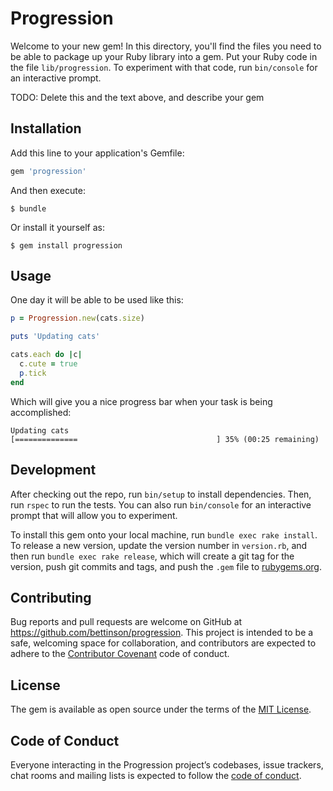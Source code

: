 # Progression

Welcome to your new gem! In this directory, you'll find the files you need to be able to package up your Ruby library into a gem. Put your Ruby code in the file `lib/progression`. To experiment with that code, run `bin/console` for an interactive prompt.

TODO: Delete this and the text above, and describe your gem

## Installation

Add this line to your application's Gemfile:

```ruby
gem 'progression'
```

And then execute:

    $ bundle

Or install it yourself as:

    $ gem install progression

## Usage

One day it will be able to be used like this:

```ruby
p = Progression.new(cats.size)

puts 'Updating cats'

cats.each do |c|
  c.cute = true
  p.tick
end

```

Which will give you a nice progress bar when your task is being accomplished:

```
Updating cats
[==============                               ] 35% (00:25 remaining)
```

## Development

After checking out the repo, run `bin/setup` to install dependencies. Then, run `rspec` to run the tests. You can also run `bin/console` for an interactive prompt that will allow you to experiment.

To install this gem onto your local machine, run `bundle exec rake install`. To release a new version, update the version number in `version.rb`, and then run `bundle exec rake release`, which will create a git tag for the version, push git commits and tags, and push the `.gem` file to [rubygems.org](https://rubygems.org).

## Contributing

Bug reports and pull requests are welcome on GitHub at https://github.com/bettinson/progression. This project is intended to be a safe, welcoming space for collaboration, and contributors are expected to adhere to the [Contributor Covenant](http://contributor-covenant.org) code of conduct.

## License

The gem is available as open source under the terms of the [MIT License](https://opensource.org/licenses/MIT).

## Code of Conduct

Everyone interacting in the Progression project’s codebases, issue trackers, chat rooms and mailing lists is expected to follow the [code of conduct](https://github.com/bettinson/progression/blob/master/CODE_OF_CONDUCT.md).
